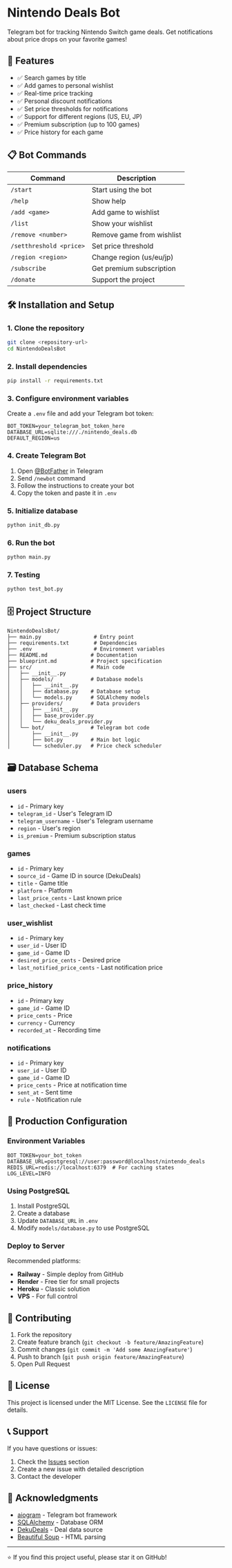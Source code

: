 # Nintendo Deals Bot

Telegram bot for tracking Nintendo Switch game deals. Get notifications about price drops on your favorite games!

## 🚀 Features

- ✅ Search games by title
- ✅ Add games to personal wishlist
- ✅ Real-time price tracking
- ✅ Personal discount notifications
- ✅ Set price thresholds for notifications
- ✅ Support for different regions (US, EU, JP)
- ✅ Premium subscription (up to 100 games)
- ✅ Price history for each game

## 📋 Bot Commands

| Command | Description |
|---------|-------------|
| `/start` | Start using the bot |
| `/help` | Show help |
| `/add <game>` | Add game to wishlist |
| `/list` | Show your wishlist |
| `/remove <number>` | Remove game from wishlist |
| `/setthreshold <price>` | Set price threshold |
| `/region <region>` | Change region (us/eu/jp) |
| `/subscribe` | Get premium subscription |
| `/donate` | Support the project |

## 🛠 Installation and Setup

### 1. Clone the repository
```bash
git clone <repository-url>
cd NintendoDealsBot
```

### 2. Install dependencies
```bash
pip install -r requirements.txt
```

### 3. Configure environment variables

Create a `.env` file and add your Telegram bot token:

```env
BOT_TOKEN=your_telegram_bot_token_here
DATABASE_URL=sqlite:///./nintendo_deals.db
DEFAULT_REGION=us
```

### 4. Create Telegram Bot

1. Open [@BotFather](https://t.me/botfather) in Telegram
2. Send `/newbot` command
3. Follow the instructions to create your bot
4. Copy the token and paste it in `.env`

### 5. Initialize database
```bash
python init_db.py
```

### 6. Run the bot
```bash
python main.py
```

### 7. Testing
```bash
python test_bot.py
```

## 🗄 Project Structure

```
NintendoDealsBot/
├── main.py                 # Entry point
├── requirements.txt        # Dependencies
├── .env                    # Environment variables
├── README.md              # Documentation
├── blueprint.md           # Project specification
├── src/                   # Main code
│   ├── __init__.py
│   ├── models/            # Database models
│   │   ├── __init__.py
│   │   ├── database.py    # Database setup
│   │   └── models.py      # SQLAlchemy models
│   ├── providers/         # Data providers
│   │   ├── __init__.py
│   │   ├── base_provider.py
│   │   └── deku_deals_provider.py
│   └── bot/               # Telegram bot code
│       ├── __init__.py
│       ├── bot.py         # Main bot logic
│       └── scheduler.py   # Price check scheduler
```

## 🗃 Database Schema

### users
- `id` - Primary key
- `telegram_id` - User's Telegram ID
- `telegram_username` - User's Telegram username
- `region` - User's region
- `is_premium` - Premium subscription status

### games
- `id` - Primary key
- `source_id` - Game ID in source (DekuDeals)
- `title` - Game title
- `platform` - Platform
- `last_price_cents` - Last known price
- `last_checked` - Last check time

### user_wishlist
- `id` - Primary key
- `user_id` - User ID
- `game_id` - Game ID
- `desired_price_cents` - Desired price
- `last_notified_price_cents` - Last notification price

### price_history
- `id` - Primary key
- `game_id` - Game ID
- `price_cents` - Price
- `currency` - Currency
- `recorded_at` - Recording time

### notifications
- `id` - Primary key
- `user_id` - User ID
- `game_id` - Game ID
- `price_cents` - Price at notification time
- `sent_at` - Sent time
- `rule` - Notification rule

## 🔧 Production Configuration

### Environment Variables
```env
BOT_TOKEN=your_bot_token
DATABASE_URL=postgresql://user:password@localhost/nintendo_deals
REDIS_URL=redis://localhost:6379  # For caching states
LOG_LEVEL=INFO
```

### Using PostgreSQL
1. Install PostgreSQL
2. Create a database
3. Update `DATABASE_URL` in `.env`
4. Modify `models/database.py` to use PostgreSQL

### Deploy to Server
Recommended platforms:
- **Railway** - Simple deploy from GitHub
- **Render** - Free tier for small projects
- **Heroku** - Classic solution
- **VPS** - For full control

## 🤝 Contributing

1. Fork the repository
2. Create feature branch (`git checkout -b feature/AmazingFeature`)
3. Commit changes (`git commit -m 'Add some AmazingFeature'`)
4. Push to branch (`git push origin feature/AmazingFeature`)
5. Open Pull Request

## 📄 License

This project is licensed under the MIT License. See the `LICENSE` file for details.

## 📞 Support

If you have questions or issues:
1. Check the [Issues](../../issues) section
2. Create a new issue with detailed description
3. Contact the developer

## 🙏 Acknowledgments

- [aiogram](https://github.com/aiogram/aiogram) - Telegram bot framework
- [SQLAlchemy](https://www.sqlalchemy.org/) - Database ORM
- [DekuDeals](https://www.dekudeals.com/) - Deal data source
- [Beautiful Soup](https://www.crummy.com/software/BeautifulSoup/) - HTML parsing

---

⭐ If you find this project useful, please star it on GitHub!
